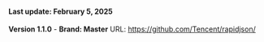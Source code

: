 #### **Last update: February 5, 2025**
**Version 1.1.0** - **Brand: Master** 
URL: https://github.com/Tencent/rapidjson/
